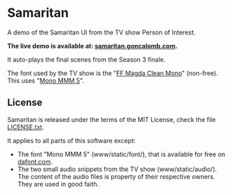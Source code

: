# Samaritan #

A demo of the Samaritan UI from the TV show Person of Interest.

**The live demo is available at: [samaritan.goncalomb.com](http://samaritan.goncalomb.com/).**

It auto-plays the final scenes from the Season 3 finale.

The font used by the TV show is the "[FF Magda Clean Mono](https://www.fontfont.com/fonts/magda-clean-mono)" (non-free). This uses "[Mono MMM 5](http://www.dafont.com/monommm-5.font)".

## License ##

Samaritan is released under the terms of the MIT License, check the file [LICENSE.txt](LICENSE.txt).

It applies to all parts of this software except:

* The font "Mono MMM 5" (www/static/font/), that is available for free on [dafont.com](http://www.dafont.com/monommm-5.font).
* The two small audio snippets from the TV show (www/static/audio/). The content of the audio files is property of their respective owners. They are used in good faith.
